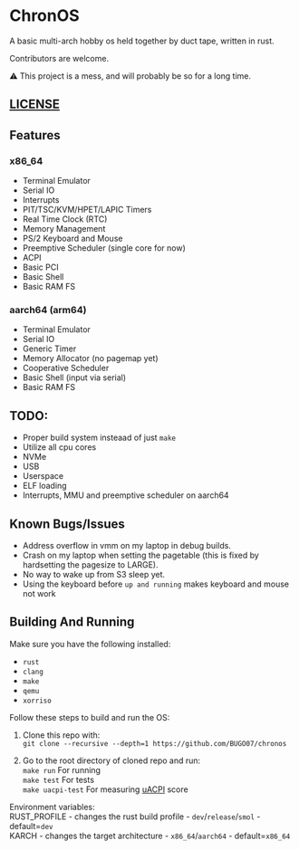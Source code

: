# ChronOS

A basic multi-arch hobby os held together by duct tape, written in rust.

Contributors are welcome.

:warning: This project is a mess, and will probably be so for a long time. 

## [LICENSE](LICENSE)

## Features

### x86_64
- Terminal Emulator
- Serial IO
- Interrupts
- PIT/TSC/KVM/HPET/LAPIC Timers
- Real Time Clock (RTC)
- Memory Management
- PS/2 Keyboard and Mouse
- Preemptive Scheduler (single core for now)
- ACPI
- Basic PCI
- Basic Shell
- Basic RAM FS

### aarch64 (arm64)

- Terminal Emulator
- Serial IO
- Generic Timer
- Memory Allocator (no pagemap yet)
- Cooperative Scheduler
- Basic Shell (input via serial)
- Basic RAM FS

## TODO:

- Proper build system insteaad of just `make`
- Utilize all cpu cores
- NVMe
- USB
- Userspace
- ELF loading
- Interrupts, MMU and preemptive scheduler on aarch64

## Known Bugs/Issues

- Address overflow in vmm on my laptop in debug builds.
- Crash on my laptop when setting the pagetable (this is fixed by hardsetting the pagesize to LARGE).
- No way to wake up from S3 sleep yet.
- Using the keyboard before `up and running` makes keyboard and mouse not work

## Building And Running

Make sure you have the following installed:
* `rust`
* `clang`
* `make`
* `qemu`
* `xorriso`

Follow these steps to build and run the OS:
1. Clone this repo with:\
``git clone --recursive --depth=1 https://github.com/BUGO07/chronos``

2. Go to the root directory of cloned repo and run:\
``make run`` For running\
``make test`` For tests\
``make uacpi-test`` For measuring [uACPI](https://github.com/uACPI/uACPI) score

Environment variables:\
RUST_PROFILE - changes the rust build profile - `dev`/`release`/`smol` - default=`dev`\
KARCH - changes the target architecture - `x86_64`/`aarch64` - default=`x86_64`